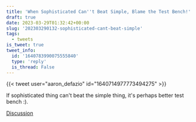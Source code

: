 ```yaml
---
title: 'When Sophisticated Can''t Beat Simple, Blame the Test Bench!'
draft: true
date: 2023-03-29T01:32:42+00:00
slug: '202303290132-sophisticated-cant-beat-simple'
tags:
  - tweets
is_tweet: true
tweet_info:
  id: '1640783990075555840'
  type: 'reply'
  is_thread: False
---
```




{{< tweet user="aaron_defazio" id="1640714977773494275" >}}

If sophisticated thing can't beat the simple thing, it's perhaps better test bench :).

[Discussion](https://x.com/sytelus/status/1640783990075555840)
